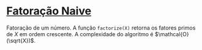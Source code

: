 # [Fatoração Naive](naive_factorize.cpp)

Fatoração de um número. A função `factorize(X)` retorna os fatores primos de $X$ em ordem crescente. A complexidade do algoritmo é $\mathcal{O}(\sqrt{X})$.